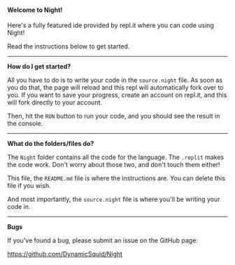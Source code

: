 #### Welcome to Night!

Here's a fully featured ide provided by repl.it where you can code using Night!

Read the instructions below to get started.

---

**How do I get started?**

All you have to do is to write your code in the `source.night` file. As soon as you do that, the page will reload and this repl will automatically fork over to you. If you want to save your progress, create an account on repl.it, and this will fork directly to your account.

Then, hit the `RUN` button to run your code, and you should see the result in the console.

---

**What do the folders/files do?**

The `Night` folder contains all the code for the language. The `.replit` makes the code work. Don't worry about those two, and don't touch them either!

This file, the `README.md` file is where the instructions are. You can delete this file if you wish.

And most importantly, the `source.night` file is where you'll be writing your code in.

---

**Bugs**

If you've found a bug, please submit an issue on the GitHub page:

https://github.com/DynamicSquid/Night